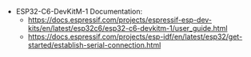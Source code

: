 - ESP32-C6-DevKitM-1 Documentation:
	- https://docs.espressif.com/projects/espressif-esp-dev-kits/en/latest/esp32c6/esp32-c6-devkitm-1/user_guide.html
	- https://docs.espressif.com/projects/esp-idf/en/latest/esp32/get-started/establish-serial-connection.html

